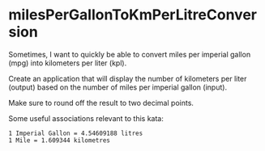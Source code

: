 # milesPerGallonToKmPerLitreConversion
Sometimes, I want to quickly be able to convert miles per imperial gallon (mpg) into kilometers per liter (kpl).

Create an application that will display the number of kilometers per liter (output) based on the number of miles per imperial gallon (input).

Make sure to round off the result to two decimal points.

Some useful associations relevant to this kata:

    1 Imperial Gallon = 4.54609188 litres
    1 Mile = 1.609344 kilometres


